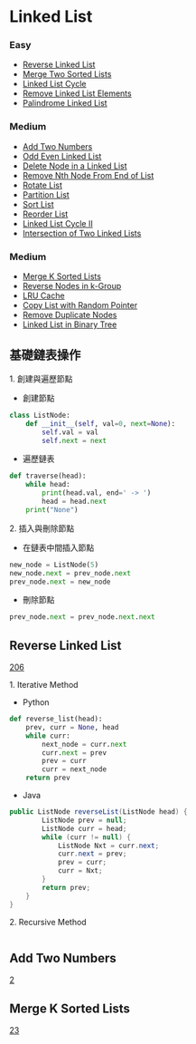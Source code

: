 # Linked List
<!------------------------------------------------------------------------------------------------------------------------------------------------------>
### Easy
- [Reverse Linked List](#Reverse-Linked-List)
- [Merge Two Sorted Lists](#Merge-Two-Sorted-Lists)
- [Linked List Cycle](#Linked-List-Cycle)
- [Remove Linked List Elements](#Remove-Linked-List-Elements)
- [Palindrome Linked List](#Palindrome-Linked-List)

### Medium
- [Add Two Numbers](#Add-Two-Numbers)
- [Odd Even Linked List](#Odd-Even-Linked-List)
- [Delete Node in a Linked List](#Delete-Node-in-a-Linked-List)
- [Remove Nth Node From End of List](#Remove-Nth-Node-From-End-of-List)
- [Rotate List](#Rotate-List)
- [Partition List](#Partition-List)
- [Sort List](#Sort-List)
- [Reorder List](#Reorder-List)
- [Linked List Cycle II](#Linked-List-Cycle-II)
- [Intersection of Two Linked Lists](#Intersection-of-Two-Linked-Lists)

### Medium
- [Merge K Sorted Lists](#Merge-K-Sorted-Lists)
- [Reverse Nodes in k-Group](#Reverse-Nodes-in-k-Group)
- [LRU Cache](#LRU-Cache)
- [Copy List with Random Pointer](#Copy-List-with-Random-Pointer)
- [Remove Duplicate Nodes](#Remove-Duplicate-Nodes)
- [Linked List in Binary Tree](#Linked-List-in-Binary-Tree)

<!------------------------------------------------------------------------------------------------------------------------------------------------------>
## 基礎鏈表操作
1\. 創建與遍歷節點

- 創建節點
  
```python
class ListNode:
    def __init__(self, val=0, next=None):
        self.val = val
        self.next = next
```

- 遍歷鏈表
   
```python
def traverse(head):
    while head:
        print(head.val, end=' -> ')
        head = head.next
    print("None")
```

2\. 插入與刪除節點 
   
- 在鏈表中間插入節點

```python
new_node = ListNode(5)
new_node.next = prev_node.next
prev_node.next = new_node
```

- 刪除節點
  
```python
prev_node.next = prev_node.next.next
```

<!------------------------------------------------------------------------------------------------------------------------------------------------------>
<!--Easy-->
## Reverse Linked List
[206](https://leetcode.com/problems/Reverse-Linked-List/)

1\. Iterative Method

- Python
```python
def reverse_list(head):
    prev, curr = None, head
    while curr:
        next_node = curr.next
        curr.next = prev
        prev = curr
        curr = next_node
    return prev
```

- Java
```java
public ListNode reverseList(ListNode head) {
        ListNode prev = null;
        ListNode curr = head;
        while (curr != null) {
            ListNode Nxt = curr.next;
            curr.next = prev;
            prev = curr;
            curr = Nxt;
        }
        return prev;
    }
}
```

2\. Recursive Method

```python

```
<!------------------------------------------------------------------------------------------------------------------------------------------------------>
<!--Medium-->
## Add Two Numbers
[2](https://leetcode.com/problems/Add-Two-Numbers/)

<!------------------------------------------------------------------------------------------------------------------------------------------------------>
<!--Hard-->
## Merge K Sorted Lists
[23](https://leetcode.com/problems/Merge-K-Sorted-Lists/)
